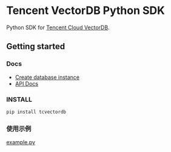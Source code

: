 # Tencent VectorDB Python SDK

Python SDK for [Tencent Cloud VectorDB](https://cloud.tencent.com/product/vdb).

## Getting started

### Docs
 - [Create database instance](https://cloud.tencent.com/document/product/1709/94951)
 - [API Docs](https://cloud.tencent.com/document/product/1709/96724)



### INSTALL

```sh
pip install tcvectordb
```

### 使用示例
[example.py](example.py)
